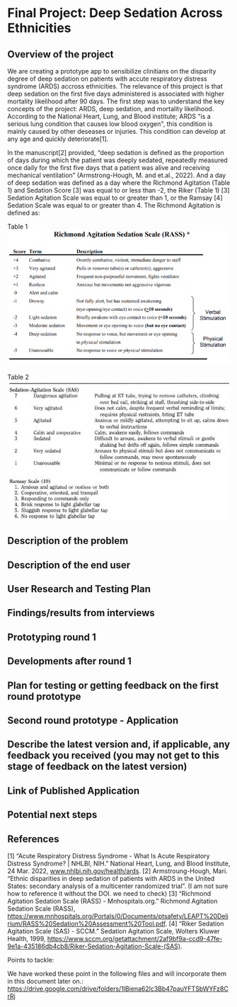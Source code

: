 # Final Project: Deep Sedation Across Ethnicities

## Overview of the project 

We are creating a prototype app to sensibilize clinitians on the disparity degree of deep sedation on patients with accute respiratory distress syndrome (ARDS) accross ethnicities. The relevance of this project is that deep sedation on the first five days administered is associated with higher mortality likelihood after 90 days. The first step was to understand the key concepts of the project: ARDS, deep sedation, and mortality likelihood. According to the National Heart, Lung, and Blood institute; ARDS "is a serious lung condition that causes low blood oxygen", this condition is mainly caused by other deseases or injuries. This condition can develop at any age and quickly deteriorate[1].

In the manuscript[2] provided, “deep sedation is defined as the proportion of days during which the patient was deeply sedated, repeatedly measured once daily for the first five days that a patient was alive and receiving mechanical ventilation” (Armstrong-Hough, M. and et.al., 2022). And a day of deep sedation was defined as a day where the Richmond Agitation (Table 1) and Sedation Score [3] was equal to or less than -2, the Riker (Table 1) [3] Sedation Agitation Scale was equal to or greater than 1, or the Ramsay [4] Sedation Scale was equal to or greater than 4. The Richmond Agitation is defined as:

Table 1
![Richmond](Richmond.png)

Table 2
![Risker_Ramsay](Risk_Ramsay.png)



## Description of the problem
## Description of the end user 
## User Research and Testing Plan
## Findings/results from interviews 
## Prototyping round 1
## Developments after round 1
## Plan for testing or getting feedback on the first round prototype
## Second round prototype - Application 
## Describe the latest version and, if applicable, any feedback you received (you may not get to this stage of feedback on the latest version)
## Link of Published Application
## Potential next steps
## References
[1] “Acute Respiratory Distress Syndrome - What Is Acute Respiratory Distress Syndrome? | NHLBI, NIH.” National Heart, Lung, and Blood Institute, 24 Mar. 2022, www.nhlbi.nih.gov/health/ards.
[2] Armstroung-Hough, Mari. “Ethnic disparities in deep sedation of patients with ARDS in the United States: secondary analysis of a multicenter randomized trial”.  (I am not sure how to reference it without the DOI. we need to check)
[3] “Richmond Agitation Sedation Scale (RASS) - Mnhospitals.org.” Richmond Agitation Sedation Scale (RASS), https://www.mnhospitals.org/Portals/0/Documents/ptsafety/LEAPT%20Delirium/RASS%20Sedation%20Assessment%20Tool.pdf.
[4] “Riker Sedation Agitation Scale (SAS) - SCCM.” Sedation Agitation Scale, Wolters Kluwer Health, 1999, https://www.sccm.org/getattachment/2af9bf9a-ccd9-47fe-9e1a-435186db4cb8/Riker-Sedation-Agitation-Scale-(SAS).

 

Points to tackle:

We have worked these point in the following files and will incorporate them in this document later on.:
https://drive.google.com/drive/folders/1lBiena62lc3Bb47pauYFTSbWYFz8CrRj
